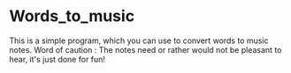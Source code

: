 # Words_to_music
This is a simple program, which you can use to convert words to music notes. 
Word of caution : The notes need or rather would not be pleasant to hear, it's just done for fun!
